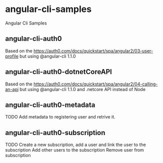 # angular-cli-samples
Angular Cli Samples

## angular-cli-auth0
Based on the https://auth0.com/docs/quickstart/spa/angular2/03-user-profile but using @angular-cli 1.1.0

## angular-cli-auth0-dotnetCoreAPI 

Based on the https://auth0.com/docs/quickstart/spa/angular2/04-calling-an-api but using @angular-cli 1.1.0 and .netcore API instead of Node

## angular-cli-auth0-metadata
TODO
Add metadata to registering user and retrive it.

## angular-cli-auth0-subscription
TODO
Create a new subscription, add a user and link the user to the subscription
Add other users to the subscription
Remove user from subscription
